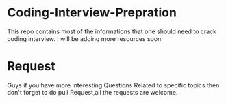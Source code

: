 # Coding-Interview-Prepration
This repo contains most of the informations that one should need to crack  coding interview.
I will be adding more resources soon

# Request
Guys if you have more interesting Questions Related to specific topics then don't forget to do pull Request,all the requests are welcome.
